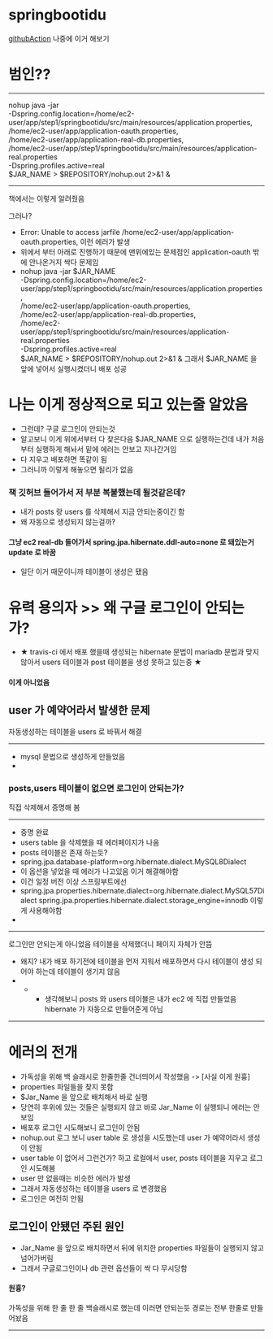 # springbootidu

[githubAction](https://github.com/jojoldu/freelec-springboot2-webservice/issues/806#issue-1299987948) 나중에 이거 해보기

# 범인??
***
nohup java -jar \
-Dspring.config.location=/home/ec2-user/app/step1/springbootidu/src/main/resources/application.properties,\
/home/ec2-user/app/application-oauth.properties,\
/home/ec2-user/app/application-real-db.properties,\
/home/ec2-user/app/step1/springbootidu/src/main/resources/application-real.properties\
-Dspring.profiles.active=real \
$JAR_NAME > $REPOSITORY/nohup.out 2>&1 &
***
책에서는 이렇게 알려줬음

그러나?
* Error: Unable to access jarfile /home/ec2-user/app/application-oauth.properties,
이런 에러가 발생
* 위에서 부터 아래로 진행하기 때문에 맨위에있는 문제점인 application-oauth 밖에 안나온거지 
싹다 문제임
* nohup java -jar $JAR_NAME \
  -Dspring.config.location=/home/ec2-user/app/step1/springbootidu/src/main/resources/application.properties,\
  /home/ec2-user/app/application-oauth.properties,\
  /home/ec2-user/app/application-real-db.properties,\
  /home/ec2-user/app/step1/springbootidu/src/main/resources/application-real.properties\
  -Dspring.profiles.active=real \
  $JAR_NAME > $REPOSITORY/nohup.out 2>&1 &
그래서 $JAR_NAME 을 앞에 넣어서 실행시켰더니 배포 성공
# 나는 이게 정상적으로 되고 있는줄 알았음
+ 그런데? 구글 로그인이 안되는것
+ 알고보니 이게 위에서부터 다 찾은다음 $JAR_NAME 으로 실행하는건데 내가 처음부터 실행하게 해놔서 밑에 에러는 안보고 지나간거임
+ 다 지우고 배포하면 똑같이 됨
+ 그러니까 이렇게 해놓으면 될리가 없음
### 책 깃허브 들어가서 저 부분 복붙했는데 될것같은데?
+ 내가 posts 랑 users 를 삭제해서 지금 안되는중이긴 함
+ 왜 자동으로 생성되지 않는걸까?
#### 그냥 ec2 real-db 들어가서 spring.jpa.hibernate.ddl-auto=none 로 돼있는거 update 로 바꿈
* 일단 이거 때문이니까 테이블이 생성은 됐음
# 유력 용의자  >> 왜 구글 로그인이 안되는가?
- ★ travis-ci 에서 배포 했을때 생성되는 hibernate 문법이 mariadb 문법과 맞지 않아서
users 테이블과 post 테이블을 생성 못하고 있는중 ★
#### 이게 아니었음
## user 가 예약어라서 발생한 문제
자동생성하는 테이블을 users 로 바꿔서 해결

***
+ mysql 문법으로 생성하게 만들었음
+ 
### posts,users 테이블이 없으면 로그인이 안되는가?
직접 삭제해서 증명해 봄
***
* 증명 완료
* users table 을 삭제했을 때 에러페이지가 나옴
* posts 테이블은 존재 하는듯?
* spring.jpa.database-platform=org.hibernate.dialect.MySQL8Dialect
* 이 옵션을 넣었을 때 에러가 나고있음 이거 해결해야함
* 이건 일정 버전 이상 스프링부트에선 
* spring.jpa.properties.hibernate.dialect=org.hibernate.dialect.MySQL57Dialect
  spring.jpa.properties.hibernate.dialect.storage_engine=innodb
이렇게 사용해야함
* 
***


로그인만 안되는게 아니었음 테이블을 삭제했더니 페이지 자체가 안뜸

* 왜지? 내가 배포 하기전에 테이블을 먼저 지워서 배포하면서 다시 테이블이 생성 되어야 하는데 테이블이 생기지 않음
* * * 생각해보니 posts 와 users 테이블은 내가 ec2 에 직접 만들었음 hibernate 가 자동으로 만들어준게 아님 
____
# 에러의 전개
- 가독성을 위해 백 슬래시로 한줄한줄 건너띄어서 작성했음 -> [사실 이게 원흉]
- properties 파일들을 찾지 못함
- $Jar_Name 을 앞으로 배치해서 바로 실행
- 당연히 후위에 있는 것들은 실행되지 않고 바로 Jar_Name 이 실행되니 에러는 안보임
- 배포후 로그인 시도해보니 로그인이 안됨
- nohup.out 로그 보니 user table 로 생성을 시도했는데 user 가 예약어라서 생성이 안됨
- user table 이 없어서 그런건가? 하고 로컬에서 user, posts 테이블을 지우고 로그인 시도해봄
- user 만 없을때는 비슷한 에러가 발생
- 그래서 자동생성하는 테이블을 users 로 변경했음
- 로그인은 여전히 안됨

## 로그인이 안됐던 주된 원인 
- Jar_Name 을 앞으로 배치하면서 뒤에 위치한 properties 파일들이 실행되지 않고 넘어가버림
- 그래서 구글로그인이나 db 관련 옵션들이 싹 다 무시당함

#### 원흉?
가독성을 위해 한 줄 한 줄 백슬래시로 했는데 이러면 안되는듯
경로는 전부 한줄로 만들어놨음
____